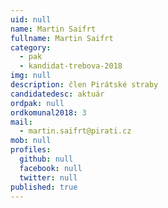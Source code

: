 ```yaml
---
uid: null
name: Martin Saifrt
fullname: Martin Saifrt
category:
  - pak
  - kandidat-trebova-2018
img: null
description: člen Pirátské straby
candidatedesc: aktuár
ordpak: null
ordkomunal2018: 3
mail:
  - martin.saifrt@pirati.cz
mob: null
profiles:
  github: null
  facebook: null
  twitter: null
published: true
---
```


